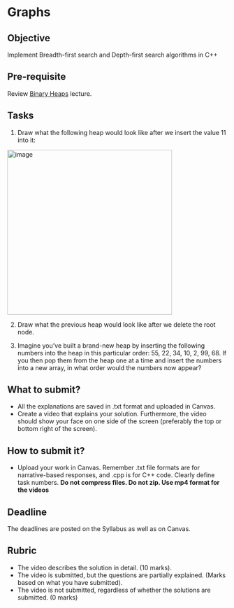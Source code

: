 # Graphs

## Objective
Implement Breadth-first search and Depth-first search algorithms in C++

## Pre-requisite
Review [Binary Heaps](https://htmlpreview.github.io/?https://github.com/d-khan/dslabs/blob/main/binaryheaps/Binary%20heaps.html) lecture.

## Tasks
1. Draw what the following heap would look like after we insert the value 11 into it:
<img width="377" alt="image" src="https://user-images.githubusercontent.com/11669149/229943640-2f9f7951-a9c6-4e4a-86f2-ea5dcd4bc64a.png">

2. Draw what the previous heap would look like after we delete the root node.

3. Imagine you’ve built a brand-new heap by inserting the following numbers into the heap in this particular order: 55, 22, 34, 10, 2, 99, 68. If you then pop them from the heap one at a time and insert the numbers into a new array, in what order would the numbers now appear?

## What to submit?  

- All the explanations are saved in .txt format and uploaded in Canvas.
- Create a video that explains your solution. Furthermore, the video should show your face on one side of the screen (preferably the top or bottom right of the screen). 

## How to submit it?
- Upload your work in Canvas. Remember .txt file formats are for narrative-based responses, and .cpp is for C++ code. Clearly define task numbers. __Do not compress files. Do not zip. Use mp4 format for the videos__

## Deadline
The deadlines are posted on the Syllabus as well as on Canvas.

## Rubric
- The video describes the solution in detail. (10 marks).  
- The video is submitted, but the questions are partially explained. (Marks based on what you have submitted).  
- The video is not submitted, regardless of whether the solutions are submitted. (0 marks)

